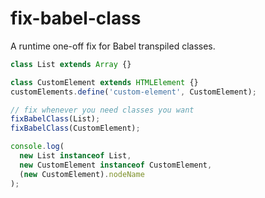 # fix-babel-class
A runtime one-off fix for Babel transpiled classes.

```js
class List extends Array {}

class CustomElement extends HTMLElement {}
customElements.define('custom-element', CustomElement);

// fix whenever you need classes you want
fixBabelClass(List);
fixBabelClass(CustomElement);

console.log(
  new List instanceof List,
  new CustomElement instanceof CustomElement,
  (new CustomElement).nodeName
);
```